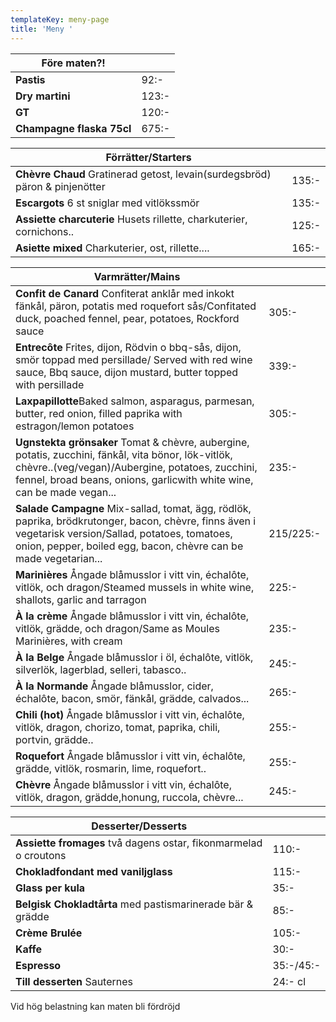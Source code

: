 ```yaml
---
templateKey: meny-page
title: 'Meny '
---
```

| Före maten?!              |       |
| ------------------------- | ----- |
| **Pastis**                | 92:-  |
| **Dry martini**           | 123:- |
| **GT**                    | 120:- |
| **Champagne flaska 75cl** | 675:- |

| Förrätter/Starters                                                          |       |
| --------------------------------------------------------------------------- | ----- |
| **Chèvre Chaud** Gratinerad getost, levain(surdegsbröd) päron & pinjenötter | 135:- |
| **Escargots** 6 st sniglar med vitlökssmör                                  | 135:- |
| **Assiette charcuterie** Husets rillette, charkuterier, cornichons..        |125:- |
|**Asiette mixed** Charkuterier, ost, rillette.... |165:- |

| Varmrätter/Mains                                                                                       |       |
| ------------------------------------------------------------------------------------------------------ | ----- |
|**Confit de Canard** Confiterat anklår med inkokt fänkål, päron, potatis med roquefort sås/Confitated duck, poached fennel, pear, potatoes, Rockford sauce| 305:-|
|**Entrecôte** Frites, dijon, Rödvin o bbq-sås, dijon, smör toppad med persillade/ Served with red wine sauce, Bbq sauce, dijon mustard, butter topped with persillade | 339:-|
|**Laxpapillotte**Baked salmon, asparagus, parmesan, butter, red onion, filled paprika with estragon/lemon potatoes|305:-|
|**Ugnstekta grönsaker** Tomat & chèvre, aubergine, potatis, zucchini, fänkål, vita bönor, lök-vitlök, chèvre..(veg/vegan)/Aubergine, potatoes, zucchini, fennel, broad beans, onions, garlicwith white wine, can be made vegan... |235:-|
|**Salade Campagne** Mix-sallad, tomat, ägg, rödlök, paprika, brödkrutonger, bacon, chèvre, finns även i vegetarisk version/Sallad, potatoes, tomatoes, onion, pepper, boiled egg, bacon, chèvre can be made vegetarian...|215/225:-| 
| **Marinières** Ångade blåmusslor i vitt vin, échalôte, vitlök, och dragon/Steamed mussels in white wine, shallots, garlic and tarragon                                               | 225:- |
| **À la crème**  Ångade blåmusslor i vitt vin, échalôte, vitlök, grädde, och dragon/Same as Moules Marinières, with cream                                      | 235:- |
| **À la Belge** Ångade blåmusslor i öl, échalôte, vitlök, silverlök, lagerblad, selleri, tabasco..                         | 245:- |
| **À la Normande** Ångade blåmusslor, cider, échalôte, bacon, smör, fänkål, grädde, calvados...|265:- |
|**Chili (hot)** Ångade blåmusslor i vitt vin, échalôte, vitlök, dragon, chorizo, tomat, paprika, chili, portvin, grädde.. | 255:- |
| **Roquefort** Ångade blåmusslor i vitt vin, échalôte, grädde, vitlök, rosmarin, lime, roquefort..                         | 255:- |
| **Chèvre** Ångade blåmusslor i vitt vin, échalôte, vitlök, dragon, grädde,honung, ruccola, chèvre...                               | 245:- |

| Desserter/Desserts                                              |         |
| --------------------------------------------------------------- | ------- |
| **Assiette fromages** två dagens ostar, fikonmarmelad o croutons |110:-    |
| **Chokladfondant med vaniljglass**                              | 115:-   |
| **Glass per kula**                                     | 35:-    |
| **Belgisk Chokladtårta** med pastismarinerade bär & grädde  | 85:-    |
|**Crème Brulée** |105:-
| **Kaffe** |30:-|                                                             
| **Espresso** |35:-/45:-|                                                    
| **Till desserten** Sauternes                                    | 24:- cl |

Vid hög belastning kan maten bli fördröjd



 

